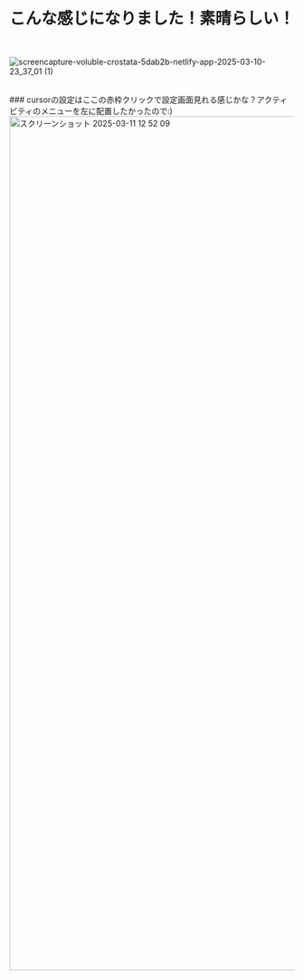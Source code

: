 # こんな感じになりました！素晴らしい！
<br />

![screencapture-voluble-crostata-5dab2b-netlify-app-2025-03-10-23_37_01 (1)](https://github.com/user-attachments/assets/1c8ea938-bc02-401d-a375-5d5e0acaba96)


<br />
### cursorの設定はここの赤枠クリックで設定画面見れる感じかな？アクティビティのメニューを左に配置したかったので:)

<img width="1510" alt="スクリーンショット 2025-03-11 12 52 09" src="https://github.com/user-attachments/assets/cfe46c72-9cac-4054-875c-b4edcfb50bb3" />
